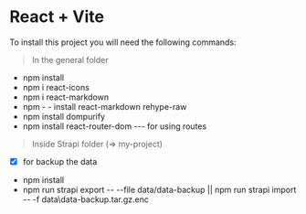 # React + Vite

To install this project you will need the following commands:

> In the general folder

- npm install
- npm i react-icons
- npm i react-markdown
- npm - - install react-markdown rehype-raw
- npm install dompurify
- npm install react-router-dom --- for using routes

> Inside Strapi folder (=> my-project)

- [x] for backup the data

- npm install
- npm run strapi export -- --file data/data-backup || npm run strapi import -- -f data\data-backup.tar.gz.enc